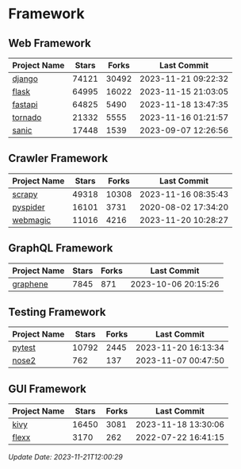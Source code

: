 # Framework

## Web Framework
| Project Name | Stars | Forks | Last Commit |
| ------------ | ----- | ----- | ----------- |
| [django](https://github.com/django/django) | 74121 | 30492 | 2023-11-21 09:22:32 |
| [flask](https://github.com/pallets/flask) | 64995 | 16022 | 2023-11-15 21:03:05 |
| [fastapi](https://github.com/tiangolo/fastapi) | 64825 | 5490 | 2023-11-18 13:47:35 |
| [tornado](https://github.com/tornadoweb/tornado) | 21332 | 5555 | 2023-11-16 01:21:57 |
| [sanic](https://github.com/sanic-org/sanic) | 17448 | 1539 | 2023-09-07 12:26:56 |

## Crawler Framework
| Project Name | Stars | Forks | Last Commit |
| ------------ | ----- | ----- | ----------- |
| [scrapy](https://github.com/scrapy/scrapy) | 49318 | 10308 | 2023-11-16 08:35:43 |
| [pyspider](https://github.com/binux/pyspider) | 16101 | 3731 | 2020-08-02 17:34:20 |
| [webmagic](https://github.com/code4craft/webmagic) | 11016 | 4216 | 2023-11-20 10:28:27 |

## GraphQL Framework
| Project Name | Stars | Forks | Last Commit |
| ------------ | ----- | ----- | ----------- |
| [graphene](https://github.com/graphql-python/graphene) | 7845 | 871 | 2023-10-06 20:15:26 |

## Testing Framework
| Project Name | Stars | Forks | Last Commit |
| ------------ | ----- | ----- | ----------- |
| [pytest](https://github.com/pytest-dev/pytest) | 10792 | 2445 | 2023-11-20 16:13:34 |
| [nose2](https://github.com/nose-devs/nose2) | 762 | 137 | 2023-11-07 00:47:50 |

## GUI Framework
| Project Name | Stars | Forks | Last Commit |
| ------------ | ----- | ----- | ----------- |
| [kivy](https://github.com/kivy/kivy) | 16450 | 3081 | 2023-11-18 13:30:06 |
| [flexx](https://github.com/flexxui/flexx) | 3170 | 262 | 2022-07-22 16:41:15 |

*Update Date: 2023-11-21T12:00:29*